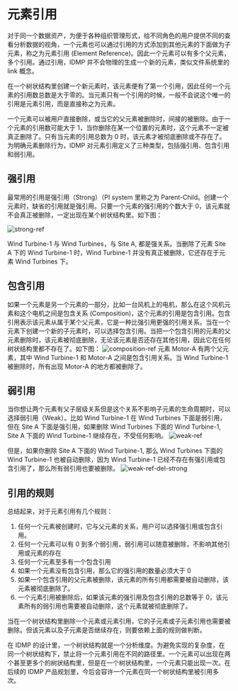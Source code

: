 # 元素引用

对于同一个数据资产，为便于各种组织管理形式，给不同角色的用户提供不同的查看分析数据的视角，一个元素也可以通过引用的方式添加到其他元素的下面做为子元素，称之为元素引用 (Element Reference)。因此一个元素可以有多个父元素，多个引用。通过引用，IDMP 并不会物理的生成一个新的元素，类似文件系统里的 link 概念。  

在一个树状结构里创建一个新元素时，该元素便有了第一个引用，因此任何一个元素的引用数总数是大于零的。当元素只有一个引用的时候，一般不会说这个唯一的引用是元素引用，而是直接称之为元素。

一个元素可以被用户直接删除，或当它的父元素被删除时，间接的被删除。由于一个元素的引用数可能大于 1，当你删除在某一个位置的元素时，这个元素不一定被真正删除了。只有当元素的引用总数为 0 时，该元素才被彻底删除或不存在了。为明确元素删除行为，IDMP 对元素引用定义了三种类型，包括强引用、包含引用和弱引用。

## 强引用

最常用的引用是强引用（Strong）（PI system 里称之为 Parent-Child。创建一个元素时，缺省的引用就是强引用。只要一个元素的强引用的个数大于 0，该元素就不会真正被删除，一定出现在某个树状结构里。如下图：

![strong-ref](/docs-img/advanced/strong-ref.png)

Wind Turbine-1 与 Wind Turbines，与 Site A, 都是强关系。当删除了元素 Site A 下的 Wind Turbine-1 时，Wind Turbine-1 并没有真正被删除，它还存在于元素 Wind Turbines 下。

## 包含引用

如果一个元素是另一个元素的一部分，比如一台风机上的电机，那么在这个风机元素和这个电机之间是包含关系 (Composition)，这个元素的引用是包含引用。包含引用表示该元素从属于某个父元素，它是一种比强引用更强的引用关系。当在一个元素下创建一个新的子元素时，可以选择包含引用。当把一个包含引用的元素的父元素删除时，该元素被彻底删除，无论该元素是否还存在其他引用，因此它在任何树状结构里都不存在了。如下图：
![composition-ref](/docs-img/advanced/composition-ref.png)
元素 Motor-A 有两个父元素，其中 Wind Turbine-1 和 Motor-A 之间是包含引用关系。当 Wind Turbine-1 被删除时，所有出现 Motor-A 的地方都被删除了。

## 弱引用

当你想让两个元素有父子层级关系但是这个关系不影响子元素的生命周期时，可以选择弱引用（Weak）。比如 Wind Turbine-1 在 Wind Turbines 下面是弱引用，但在 Site A 下面是强引用，如果删除 Wind Turbines 下面的 Wind Turbine-1, Site A 下面的 Wind Turbine-1 继续存在，不受任何影响。
![weak-ref](/docs-img/advanced/weak-ref.png)

但是，如果你删除 Site A 下面的 Wind Turbine-1, 那么 Wind Turbines 下面的 Wind Turbine-1 也被自动删除，因为 Wind Turbine-1 已经不存在有强引用或包含引用了，那么所有弱引用也要被删除。
![weak-ref-del-strong](/docs-img/advanced/weak-ref-del-strong.png)


## 引用的规则

总结起来，对于元素引用有几个规则：

1. 任何一个元素被创建时，它与父元素的关系，用户可以选择强引用或包含引用。
2. 任何一个元素可以有 0 到多个弱引用，弱引用可以随意被删除，不影响其他引用或元素的存在
3. 任何一个元素至多有一个包含引用
4. 如果一个元素没有包含引用，那么它的强引用的数量必须大于 0
5. 如果一个包含引用的父元素被删除，该元素的所有引用都需要被自动删除，该元素被彻底删除了。
6. 一个元素引用被删除后，如果该元素的强引用及包含引用的总数等于 0，该元素所有的弱引用也需要被自动删除，这个元素就被彻底删除了。

当在一个树状结构里删除一个元素或元素引用，它的子元素或子元素引用也需要被删除。但该元素以及子元素是否继续存在，则要依赖上面的规则做判断。

在 IDMP 的设计里，一个树状结构就是一个分析维度。为避免实现的复杂度，在同一个树状结构下，禁止将一个元素引用在不同的路径里。一个元素可以出现在两个甚至更多个的树状结构里，但是在一个树状结构里，一个元素只能出现一次。在后续的 IDMP 产品规划里，今后会容许一个元素在同一个树状结构里被引用多次。
